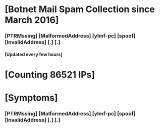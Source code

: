 # [Botnet Mail Spam Collection since March 2016]
### [PTRMssing] [MalformedAddress] [ylmf-pc] [spoof] [InvalidAddress] [.] [.]
#### [Updated every few hours]

# [Counting 86521 IPs]

# [Symptoms] 
###   [PTRMssing] [MalformedAddress] [ylmf-pc] [spoof] [InvalidAddress] [.] [.]
